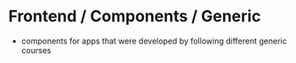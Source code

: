 # Frontend / Components / Generic

-   components for apps that were developed by following different generic courses

